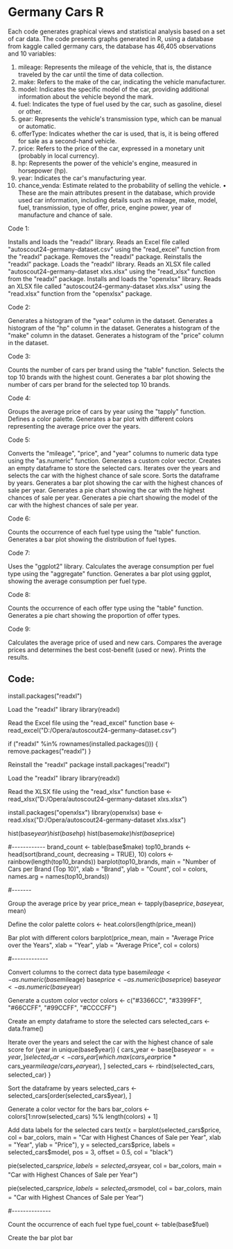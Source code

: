 # Germany Cars R

Each code generates graphical views and statistical analysis based on a set of
car data. The code presents graphs generated in R, using a database from
kaggle called germany cars, the database has 46,405 observations and 10 variables:
1. mileage: Represents the mileage of the vehicle, that is, the distance traveled by the
car until the time of data collection.
2. make: Refers to the make of the car, indicating the vehicle manufacturer.
3. model: Indicates the specific model of the car, providing additional information about the
vehicle beyond the mark.
4. fuel: Indicates the type of fuel used by the car, such as gasoline, diesel or other.
5. gear: Represents the vehicle's transmission type, which can be manual or automatic.
6. offerType: Indicates whether the car is used, that is, it is being offered for sale as
a second-hand vehicle.
7. price: Refers to the price of the car, expressed in a monetary unit
(probably in local currency).
8. hp: Represents the power of the vehicle's engine, measured in horsepower (hp).
9. year: Indicates the car's manufacturing year.
10. chance_venda: Estimate related to the probability of selling the vehicle.
• These are the main attributes present in the database, which provide
used car information, including details such as mileage, make,
model, fuel, transmission, type of offer, price, engine power, year of
manufacture and chance of sale.

Code 1:

Installs and loads the "readxl" library.
Reads an Excel file called "autoscout24-germany-dataset.csv" using the "read_excel" function from the "readxl" package.
Removes the "readxl" package.
Reinstalls the "readxl" package.
Loads the "readxl" library.
Reads an XLSX file called "autoscout24-germany-dataset xlxs.xlsx" using the "read_xlsx" function from the "readxl" package.
Installs and loads the "openxlsx" library.
Reads an XLSX file called "autoscout24-germany-dataset xlxs.xlsx" using the "read.xlsx" function from the "openxlsx" package.

Code 2:

Generates a histogram of the "year" column in the dataset.
Generates a histogram of the "hp" column in the dataset.
Generates a histogram of the "make" column in the dataset.
Generates a histogram of the "price" column in the dataset.

Code 3:

Counts the number of cars per brand using the "table" function.
Selects the top 10 brands with the highest count.
Generates a bar plot showing the number of cars per brand for the selected top 10 brands.

Code 4:

Groups the average price of cars by year using the "tapply" function.
Defines a color palette.
Generates a bar plot with different colors representing the average price over the years.

Code 5:

Converts the "mileage", "price", and "year" columns to numeric data type using the "as.numeric" function.
Generates a custom color vector.
Creates an empty dataframe to store the selected cars.
Iterates over the years and selects the car with the highest chance of sale score.
Sorts the dataframe by years.
Generates a bar plot showing the car with the highest chances of sale per year.
Generates a pie chart showing the car with the highest chances of sale per year.
Generates a pie chart showing the model of the car with the highest chances of sale per year.

Code 6:

Counts the occurrence of each fuel type using the "table" function.
Generates a bar plot showing the distribution of fuel types.

Code 7:

Uses the "ggplot2" library.
Calculates the average consumption per fuel type using the "aggregate" function.
Generates a bar plot using ggplot, showing the average consumption per fuel type.

Code 8:

Counts the occurrence of each offer type using the "table" function.
Generates a pie chart showing the proportion of offer types.

Code 9:

Calculates the average price of used and new cars.
Compares the average prices and determines the best cost-benefit (used or new).
Prints the results.


## Code:

install.packages("readxl")

Load the "readxl" library
library(readxl)

Read the Excel file using the "read_excel" function
base <- read_excel("D:/Opera/autoscout24-germany-dataset.csv")

if ("readxl" %in% rownames(installed.packages())) {
remove.packages("readxl")
}

Reinstall the "readxl" package
install.packages("readxl")

Load the "readxl" library
library(readxl)

Read the XLSX file using the "read_xlsx" function
base <- read_xlsx("D:/Opera/autoscout24-germany-dataset xlxs.xlsx")

install.packages("openxlsx")
library(openxlsx)
base <- read.xlsx("D:/Opera/autoscout24-germany-dataset xlxs.xlsx")

hist(base$year)
hist(base$hp)
hist(base$make)
hist(base$price)

#------------
brand_count <- table(base$make)
top10_brands <- head(sort(brand_count, decreasing = TRUE), 10)
colors <- rainbow(length(top10_brands))
barplot(top10_brands, main = "Number of Cars per Brand (Top 10)", xlab = "Brand", ylab = "Count", col = colors, names.arg = names(top10_brands))

#-------

Group the average price by year
price_mean <- tapply(base$price, base$year, mean)

Define the color palette
colors <- heat.colors(length(price_mean))

Bar plot with different colors
barplot(price_mean, main = "Average Price over the Years", xlab = "Year", ylab = "Average Price", col = colors)

#-------------

Convert columns to the correct data type
base$mileage <- as.numeric(base$mileage)
base$price <- as.numeric(base$price)
base$year <- as.numeric(base$year)

Generate a custom color vector
colors <- c("#3366CC", "#3399FF", "#66CCFF", "#99CCFF", "#CCCCFF")

Create an empty dataframe to store the selected cars
selected_cars <- data.frame()

Iterate over the years and select the car with the highest chance of sale score
for (year in unique(base$year)) {
cars_year <- base[base$year == year, ]
selected_car <- cars_year[which.max(cars_year$price * cars_year$mileage / cars_year$year), ]
selected_cars <- rbind(selected_cars, selected_car)
}

Sort the dataframe by years
selected_cars <- selected_cars[order(selected_cars$year), ]

Generate a color vector for the bars
bar_colors <- colors[1:nrow(selected_cars) %% length(colors) + 1]

Add data labels for the selected cars
text(x = barplot(selected_cars$price, col = bar_colors, main = "Car with Highest Chances of Sale per Year", xlab = "Year", ylab = "Price"),
y = selected_cars$price, labels = selected_cars$model, pos = 3, offset = 0.5, col = "black")

pie(selected_cars$price, labels = selected_cars$year, col = bar_colors,
main = "Car with Highest Chances of Sale per Year")

pie(selected_cars$price, labels = selected_cars$model, col = bar_colors,
main = "Car with Highest Chances of Sale per Year")

#--------------

Count the occurrence of each fuel type
fuel_count <- table(base$fuel)

Create the bar plot
bar



